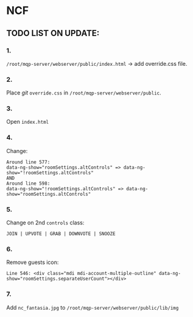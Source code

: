 # NCF
## TODO LIST ON UPDATE:

### 1. 
`/root/mqp-server/webserver/public/index.html` -> add override.css file.
### 2.
Place *git* `override.css` in `/root/mqp-server/webserver/public`.
### 3.
Open `index.html`
### 4.
Change: 
```
Around line 577:
data-ng-show="roomSettings.altControls" => data-ng-show="!roomSettings.altControls"
AND 
Around line 598:
data-ng-show="!roomSettings.altControls" => data-ng-show="roomSettings.altControls"
```
### 5.
Change on 2nd `controls` class:
```
JOIN | UPVOTE | GRAB | DOWNVOTE | SNOOZE
```
### 6.
Remove guests icon:
```
Line 546: <div class="mdi mdi-account-multiple-outline" data-ng-show="roomSettings.separateUserCount"></div>
```
### 7.
Add `nc_fantasia.jpg` to `/root/mqp-server/webserver/public/lib/img`
